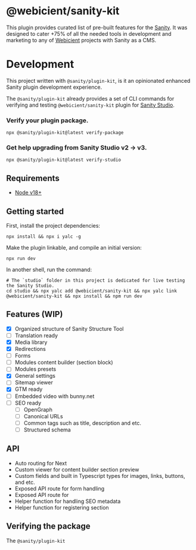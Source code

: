 # @webicient/sanity-kit

This plugin provides curated list of pre-built features for the [Sanity](https://sanity.io). It was designed to cater +75% of all the needed tools in development and marketing to any of [Webicient](https://webicient.com) projects with Sanity as a CMS.

# Development

This project written with `@sanity/plugin-kit`, is it an opinionated enhanced Sanity plugin development experience.

The `@sanity/plugin-kit` already provides a set of CLI commands for verifying and testing `@webicient/sanity-kit` plugin for [Sanity Studio](https://www.sanity.io/studio).

### Verify your plugin package.

```
npx @sanity/plugin-kit@latest verify-package
```

### Get help upgrading from Sanity Studio v2 → v3.

```
npx @sanity/plugin-kit@latest verify-studio
```

## Requirements

- [Node v18+](https://nodejs.org)

## Getting started

First, install the project dependencies:

```
npx install && npx i yalc -g
```

Make the plugin linkable, and compile an initial version:

```
npx run dev
```

In another shell, run the command:

```
# The `studio` folder in this project is dedicated for live testing the Sanity Studio.
cd studio && npx yalc add @webicient/sanity-kit && npx yalc link @webicient/sanity-kit && npx install && npm run dev
```

## Features (WIP)

- [x] Organized structure of Sanity Structure Tool
- [ ] Translation ready
- [x] Media library
- [x] Redirections
- [ ] Forms
- [ ] Modules content builder (section block)
- [ ] Modules presets
- [x] General settings
- [ ] Sitemap viewer
- [x] GTM ready
- [ ] Embedded video with bunny.net
- [ ] SEO ready
  - [ ] OpenGraph
  - [ ] Canonical URLs
  - [ ] Common tags such as title, description and etc.
  - [ ] Structured schema

## API

- Auto routing for Next
- Custom viewer for content builder section preview
- Custom fields and built in Typescript types for images, links, buttons, and etc.
- Exposed API route for form handling
- Exposed API route for
- Helper function for handling SEO metadata
- Helper function for registering section

## Verifying the package

The `@sanity/plugin-kit`
